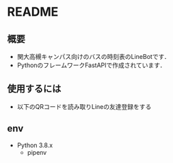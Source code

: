 # README

## 概要
- 関大高槻キャンパス向けのバスの時刻表のLineBotです．
- PythonのフレームワークFastAPIで作成されています．

## 使用するには
- 以下のQRコードを読み取りLineの友達登録をする


## env
- Python 3.8.x
    - pipenv
    